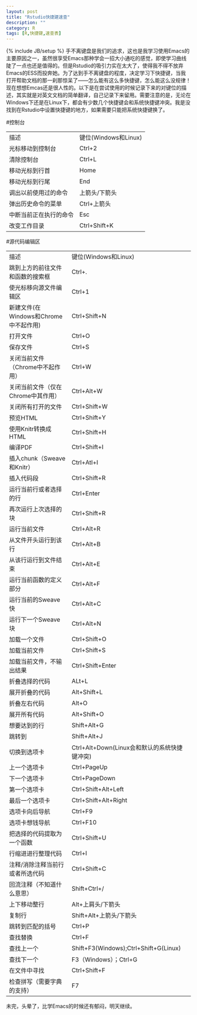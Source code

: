 ```yaml
---
layout: post
title: "Rstudio快捷建速查"
description: ""
category: R
tags: [R,快捷键,速查表]
---
```

{% include JB/setup %}
手不离键盘是我们的追求，这也是我学习使用Emacs的主要原因之一，虽然很享受Emacs那种学会一招大小通吃的感觉，即使学习曲线陡了一点也还是值得的。但是Rstudio的吸引力实在太大了，使得我不得不放弃Emacs的ESS而投奔她。为了达到手不离键盘的程度，决定学习下快捷键，当我打开帮助文档的那一刹那惊呆了——怎么能有这么多快捷键，怎么能这么没规律！现在想想Emcas还是很人性的。以下是在尝试使用的时候记录下来的对键位的描述，其实就是对英文文档的简单翻译，自己记录下来留用。需要注意的是，无论在Windows下还是在Linux下，都会有少数几个快捷键会和系统快捷键冲突。我是没找到在Rstudio中设置快捷键的地方，如果需要只能把系统快捷键换了。

#控制台

<table>
<tr>
<td>描述</td>
<td>键位(Windows和Linux)</td>
</tr>

<tr>
<td>光标移动到控制台</td>
<td>Ctrl+2</td>
</tr>

<tr>
<td>清除控制台</td>
<td>Ctrl+L</td>
</tr>

<tr>
<td>移动光标到行首</td>
<td>Home</td>
</tr>

<tr>
<td>移动光标到行尾</td>
<td>End</td>
</tr>

<tr>
<td>调出以前使用过的命令</td>
<td>上箭头/下箭头</td>
</tr>

<tr>
<td>弹出历史命令的菜单</td>
<td>Ctrl+上箭头</td>
</tr>

<tr>
<td>中断当前正在执行的命令</td>
<td>Esc</td>
</tr>

<tr>
<td>改变工作目录</td>
<td>Ctrl+Shift+K</td>
</tr>
</table>


#源代码编辑区
<table>
<tr>
<td>描述</td>
<td>键位(Windows和Linux)</td>
</tr>

<tr>
<td>跳到上方的前往文件和函数的搜索框</td>
<td>Ctrl+.</td>
</tr>

<tr>
<td>使光标移向源文件编辑区</td>
<td>Ctrl+1</td>
</tr>

<tr>
<td>新建文件(在Windows和Chrome中不起作用)</td>
<td>Ctrl+Shift+N</td>
</tr>

<tr>
<td>打开文件</td>
<td>Ctrl+O</td>
</tr>

<tr>
<td>保存文件</td>
<td>Ctrl+S</td>
</tr>

<tr>
<td>关闭当前文件（Chrome中不起作用）</td>
<td>Ctrl+W</td>
</tr>

<tr>
<td>关闭当前文件（仅在Chrome中其作用）</td>
<td>Ctrl+Alt+W</td>
</tr>

<tr>
<td>关闭所有打开的文件</td>
<td>Ctrl+Shift+W</td>
</tr>

<tr>
<td>预览HTML</td>
<td>Ctrl+Shift+Y</td>
</tr>

<tr>
<td>使用Knitr转换成HTML</td>
<td>Ctrl+Shift+H</td>
</tr>

<tr>
<td>编译PDF</td>
<td>Ctrl+Shift+I</td>
</tr>

<tr>
<td>插入chunk（Sweave和Knitr）</td>
<td>Ctrl+Atl+I</td>
</tr>

<tr>
<td>插入代码段</td>
<td>Ctrl+Shift+R</td>
</tr>

<tr>
<td>运行当前行或者选择的行</td>
<td>Ctrl+Enter</td>
</tr>

<tr>
<td>再次运行上次选择的块</td>
<td>Ctrl+Shift+R</td>
</tr>

<tr>
<td>运行当前文件</td>
<td>Ctrl+Alt+R</td>
</tr>

<tr>
<td>从文件开头运行到该行</td>
<td>Ctrl+Alt+B</td>
</tr>

<tr>
<td>从该行运行到文件结束</td>
<td>Ctrl+Alt+E</td>
</tr>

<tr>
<td>运行当前函数的定义部分</td>
<td>Ctrl+Alt+F</td>
</tr>

<tr>
<td>运行当前的Sweave快</td>
<td>Ctrl+Alt+C</td>
</tr>


<tr>
<td>运行下一个Sweave块</td>
<td>Ctrl+Alt+N</td>
</tr>

<tr>
<td>加载一个文件</td>
<td>Ctrl+Shift+O</td>
</tr>

<tr>
<td>加载当前文件</td>
<td>Ctrl+Shift+S</td>
</tr>

<tr>
<td>加载当前文件，不输出结果</td>
<td>Ctrl+Shift+Enter</td>
</tr>

<tr>
<td>折叠选择的代码</td>
<td>ALt+L</td>
</tr>

<tr>
<td>展开折叠的代码</td>
<td>Alt+Shift+L</td>
</tr>

<tr>
<td>折叠左右代码</td>
<td>Alt+O</td>
</tr>

<tr>
<td>展开所有代码</td>
<td>Alt+Shift+O</td>
</tr>

<tr>
<td>想要达到的行</td>
<td>Shift+Alt+G</td>
</tr>

<tr>
<td>跳转到</td>
<td>Shift+Alt+J</td>
</tr>

<tr>
<td>切换到选项卡</td>
<td>Ctrl+Alt+Down(Linux会和默认的系统快捷键冲突)</td>
</tr>

<tr>
<td>上一个选项卡</td>
<td>Ctrl+PageUp</td>
</tr>

<tr>
<td>下一个选项卡</td>
<td> Ctrl+PageDown</td>
</tr>

<tr>
<td>第一个选项卡</td>
<td> Ctrl+Shift+Alt+Left</td>
</tr>

<tr>
<td>最后一个选项卡</td>
<td> Ctrl+Shift+Alt+Right</td>
</tr>

<tr>
<td>选项卡向后导航</td>
<td> Ctrl+F9</td>
</tr>

<tr>
<td> 选项卡想钱导航</td>
<td> Ctrl+F10</td>
</tr>

<tr>
<td>把选择的代码提取为一个函数</td>
<td> Ctrl+Shift+U</td>
</tr>

<tr>
<td>行缩进进行整理代码 </td>
<td>Ctrl+I</td>
</tr>

<tr>
<td> 注释/消除注释当前行或者所选代码</td>
<td> Ctrl+Shift+C</td>
</tr>

<tr>
<td>回流注释（不知道什么意思）</td>
<td>Shift+Ctrl+/ </td>
</tr>

<tr>
<td>上下移动整行 </td>
<td>Alt+上肩头/下箭头</td>
</tr>

<tr>
<td>复制行</td>
<td> Shift+Alt+上箭头/下箭头</td>
</tr>

<tr>
<td>跳转到匹配的括号</td>
<td> Ctrl+P</td>
</tr>

<tr>
<td>查找替换</td>
<td> Ctrl+F</td>
</tr>

<tr>
<td>查找上一个</td>
<td>Shift+F3(Windows);Ctrl+Shift+G(Linux) </td>
</tr>

<tr>
<td>查找下一个</td>
<td> F3（Windows）；Ctrl+G</td>
</tr>

<tr>
<td>在文件中寻找</td>
<td> Ctrl+Shift+F</td>
</tr>

<tr>
<td>检查拼写（需要字典的支持）</td>
<td> F7</td>
</tr>
<tr>
</tr>
</table>

未完，头晕了，比学Emacs的时候还有郁闷，明天继续。